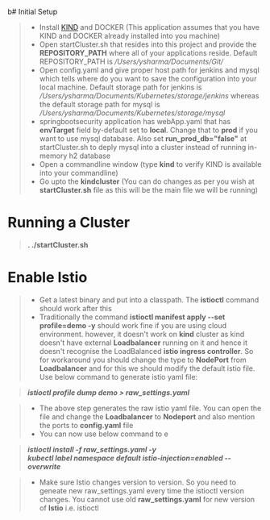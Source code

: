 b# Initial Setup

> - Install <a href="https://kind.sigs.k8s.io/" target="_blank">KIND</a> and DOCKER (This application assumes that you have KIND and DOCKER already installed into you machine)
> - Open startCluster.sh that resides into this project and provide the <b>REPOSITORY_PATH</b> where all of your applications reside. Default REPOSITORY_PATH is <i>/Users/ysharma/Documents/Git/</i>
> - Open config.yaml and give proper host path for jenkins and mysql which tells where do you want to save the configuration into your local machine. Default storage path for jenkins is <i>/Users/ysharma/Documents/Kubernetes/storage/jenkins</i> whereas the default storage path for mysql is <i>/Users/ysharma/Documents/Kubernetes/storage/mysql</i>
> - springbootsecurity application has webApp.yaml that has <b>envTarget</b> field by-default set to <b>local</b>. Change that to <b>prod</b> if you want to use mysql database. Also set <b>run_prod_db="false"</b> at startCluster.sh to deply mysql into a cluster instead of running in-memory h2 database
> - Open a commandline window (type <strong>kind</strong> to verify KIND is available into your commandline) 
> - Go upto the <b>kindcluster</b> (You can do changes as per you wish at <b>startCluster.sh</b> file as this will be the main file we will be running)

# Running a Cluster
  > <b>. ./startCluster.sh</b>

# Enable Istio
> - Get a latest binary and put into a classpath. The <b>istioctl</b> command should work after this
> - Traditionally the command <b>istioctl manifest apply --set profile=demo -y</b> should work fine if you are using cloud environment. however, it doesn't work on <strong>kind</strong> cluster as kind doesn't have external <strong>Loadbalancer</strong> running on it and hence it doesn't recognise the LoadBalanced <strong>istio ingress controller</strong>. So for workaround you should change the type to <b>NodePort</b> from <strong>Loadbalancer</strong> and for this we should modify the default istio file. Use below command to generate istio yaml file:

   > <b><i>istioctl profile dump demo > raw_settings.yaml</i></b>

> - The above step generates the raw istio yaml file. You can open the file and change the 
<b>Loadbalancer</b> to <b>Nodeport</b> and also mention the ports to <strong>config.yaml</strong> file
> - You can now use below command to e

   > <b><i>istioctl install -f raw_settings.yaml -y</i></b> </br>
   > <b><i>kubectl label namespace default istio-injection=enabled --overwrite</i></b>

> - Make sure Istio changes version to version. So you need to geneate new raw_settings.yaml every time the istioctl version changes. You cannot use old <b>raw_settings.yaml</b> for new version of <strong>Istio</strong> i.e. istioctl 


